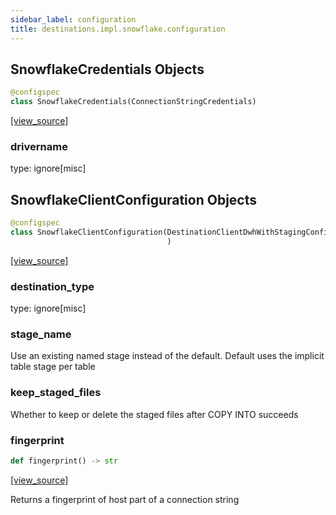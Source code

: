 ```yaml
---
sidebar_label: configuration
title: destinations.impl.snowflake.configuration
---
```


## SnowflakeCredentials Objects

```python
@configspec
class SnowflakeCredentials(ConnectionStringCredentials)
```

[[view_source]](https://github.com/dlt-hub/dlt/blob/3739c9ac839aafef713f6d5ebbc6a81b2a39a1b0/dlt/destinations/impl/snowflake/configuration.py#L55)

### drivername

type: ignore[misc]

## SnowflakeClientConfiguration Objects

```python
@configspec
class SnowflakeClientConfiguration(DestinationClientDwhWithStagingConfiguration
                                   )
```

[[view_source]](https://github.com/dlt-hub/dlt/blob/3739c9ac839aafef713f6d5ebbc6a81b2a39a1b0/dlt/destinations/impl/snowflake/configuration.py#L120)

### destination\_type

type: ignore[misc]

### stage\_name

Use an existing named stage instead of the default. Default uses the implicit table stage per table

### keep\_staged\_files

Whether to keep or delete the staged files after COPY INTO succeeds

### fingerprint

```python
def fingerprint() -> str
```

[[view_source]](https://github.com/dlt-hub/dlt/blob/3739c9ac839aafef713f6d5ebbc6a81b2a39a1b0/dlt/destinations/impl/snowflake/configuration.py#L129)

Returns a fingerprint of host part of a connection string

